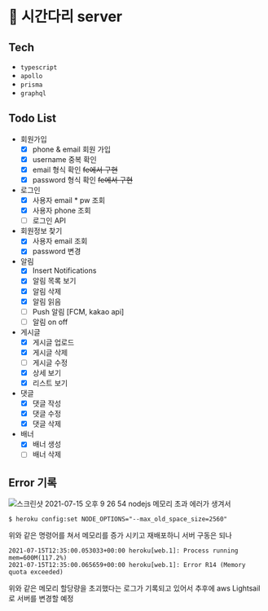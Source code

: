 # 🚀 시간다리 server

## Tech
- `typescript`
- `apollo`
- `prisma`
- `graphql`

## Todo List
- 회원가입
  - [x] phone & email 회원 가입
  - [x] username 중복 확인
  - [x] email 형식 확인 ~~fe에서 구현~~
  - [x] password 형식 확인 ~~fe에서 구현~~
- 로그인
  - [x] 사용자 email * pw 조회
  - [x] 사용자 phone 조회
  - [ ] 로그인 API
- 회원정보 찾기
  - [x] 사용자 email 조회
  - [x] password 변경
- 알림
  - [x] Insert Notifications
  - [x] 알림 목록 보기
  - [x] 알림 삭제
  - [x] 알림 읽음
  - [ ] Push 알림 [FCM, kakao api]
  - [ ] 알림 on off
- 게시글
  - [x] 게시글 업로드
  - [x] 게시글 삭제
  - [ ] 게시글 수정
  - [x] 상세 보기
  - [x] 리스트 보기
- 댓글
  - [x] 댓글 작성
  - [x] 댓글 수정
  - [x] 댓글 삭제
- 배너
  - [x] 배너 생성
  - [ ] 배너 삭제

## Error 기록
![스크린샷 2021-07-15 오후 9 26 54](https://user-images.githubusercontent.com/45463495/125788060-a94d64d9-f6ab-4e11-9327-65210677c004.png)
nodejs 메모리 초과 에러가 생겨서
```
$ heroku config:set NODE_OPTIONS="--max_old_space_size=2560"
```
위와 같은 명령어를 쳐서 메모리를 증가 시키고 재배포하니 서버 구동은 되나 
```
2021-07-15T12:35:00.053033+00:00 heroku[web.1]: Process running mem=600M(117.2%)
2021-07-15T12:35:00.065659+00:00 heroku[web.1]: Error R14 (Memory quota exceeded)
```
위와 같은 메모리 할당량을 초괴했다는 로그가 기록되고 있어서 추후에 aws Lightsail로 서버를 변경할 예정
